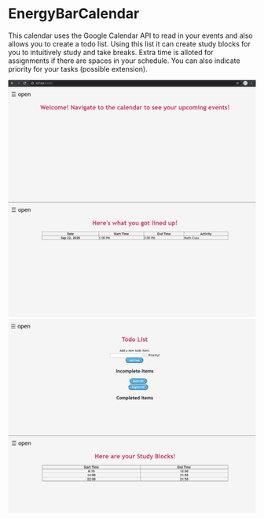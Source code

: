 # EnergyBarCalendar
This calendar uses the Google Calendar API to read in your events and also allows you to create a todo list.
Using this list it can create study blocks for you to intuitively study and take breaks.
Extra time is alloted for assignments if there are spaces in your schedule. You can also indicate priority for your tasks (possible extension).

![screenshot1](https://github.com/af223/EnergyBarCalendar/blob/master/screenshot1.JPG?raw=true)
![screenshot2](https://github.com/af223/EnergyBarCalendar/blob/master/screenshot2.JPG?raw=true)
![screenshot3](https://github.com/af223/EnergyBarCalendar/blob/master/screenshot3.JPG?raw=true)
![screenshot4](https://github.com/af223/EnergyBarCalendar/blob/master/screenshot4.JPG?raw=true)
